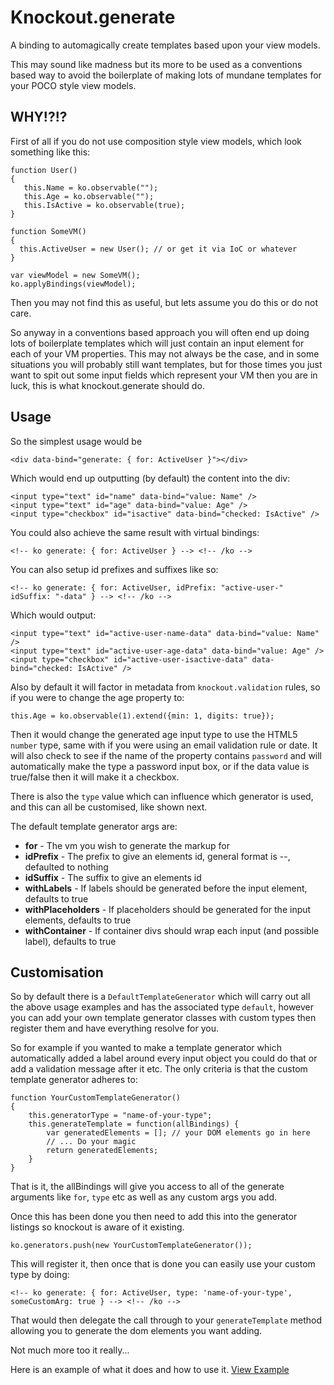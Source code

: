 # Knockout.generate

A binding to automagically create templates based upon your view models.

This may sound like madness but its more to be used as a conventions based way to avoid the boilerplate of making lots of mundane templates for your POCO style view models.

## WHY!?!?

First of all if you do not use composition style view models, which look something like this:

```
function User()
{
   this.Name = ko.observable("");
   this.Age = ko.observable("");
   this.IsActive = ko.observable(true);
}

function SomeVM()
{
  this.ActiveUser = new User(); // or get it via IoC or whatever
}

var viewModel = new SomeVM();
ko.applyBindings(viewModel);
```

Then you may not find this as useful, but lets assume you do this or do not care.
 
So anyway in a conventions based approach you will often end up doing lots of boilerplate templates which will just 
contain an input element for each of your VM properties. This may not always be the case, and in some situations 
you will probably still want templates, but for those times you just want to spit out some input fields which represent 
your VM then you are in luck, this is what knockout.generate should do.

## Usage

So the simplest usage would be
```
<div data-bind="generate: { for: ActiveUser }"></div>
```

Which would end up outputting (by default) the content into the div:
```
<input type="text" id="name" data-bind="value: Name" />
<input type="text" id="age" data-bind="value: Age" />
<input type="checkbox" id="isactive" data-bind="checked: IsActive" />
```

You could also achieve the same result with virtual bindings:
```
<!-- ko generate: { for: ActiveUser } --> <!-- /ko -->
```

You can also setup id prefixes and suffixes like so:

```
<!-- ko generate: { for: ActiveUser, idPrefix: "active-user-" idSuffix: "-data" } --> <!-- /ko -->
```

Which would output:

```
<input type="text" id="active-user-name-data" data-bind="value: Name" />
<input type="text" id="active-user-age-data" data-bind="value: Age" />
<input type="checkbox" id="active-user-isactive-data" data-bind="checked: IsActive" />
```

Also by default it will factor in metadata from `knockout.validation` rules, so if you were to change the age property to:

```
this.Age = ko.observable(1).extend({min: 1, digits: true});
```

Then it would change the generated age input type to use the HTML5 `number` type, same with if you were using an email 
validation rule or date. It will also check to see if the name of the property contains `password` and will automatically 
make the type a password input box, or if the data value is true/false then it will make it a checkbox.

There is also the `type` value which can influence which generator is used, and this can all be customised, like shown next.

The default template generator args are:

* **for** - The vm you wish to generate the markup for
* **idPrefix** - The prefix to give an elements id, general format is <prefix>-<name-of-property-as-spinal-case>-<suffix>, defaulted to nothing
* **idSuffix** - The suffix to give an elements id
* **withLabels** - If labels should be generated before the input element, defaults to true
* **withPlaceholders** - If placeholders should be generated for the input elements, defaults to true
* **withContainer** - If container divs should wrap each input (and possible label), defaults to true

## Customisation

So by default there is a `DefaultTemplateGenerator` which will carry out all the above usage examples and has the associated 
type `default`, however you can add your own template generator classes with custom types then register them and have everything 
resolve for you.

So for example if you wanted to make a template generator which automatically added a label around every input object you could do that 
or add a validation message after it etc. The only criteria is that the custom template generator adheres to:

```
function YourCustomTemplateGenerator()
{
    this.generatorType = "name-of-your-type";
    this.generateTemplate = function(allBindings) {
        var generatedElements = []; // your DOM elements go in here
        // ... Do your magic
        return generatedElements;
    }
}
```

That is it, the allBindings will give you access to all of the generate arguments like `for`, `type` etc as well as any custom args you add.

Once this has been done you then need to add this into the generator listings so knockout is aware of it existing.

```
ko.generators.push(new YourCustomTemplateGenerator());
```

This will register it, then once that is done you can easily use your custom type by doing:

```
<!-- ko generate: { for: ActiveUser, type: 'name-of-your-type', someCustomArg: true } --> <!-- /ko -->
```

That would then delegate the call through to your `generateTemplate` method allowing you to generate the dom elements you want adding.

Not much more too it really...

Here is an example of what it does and how to use it.
[View Example](https://rawgithub.com/grofit/knockout.generate/master/example/index.html)